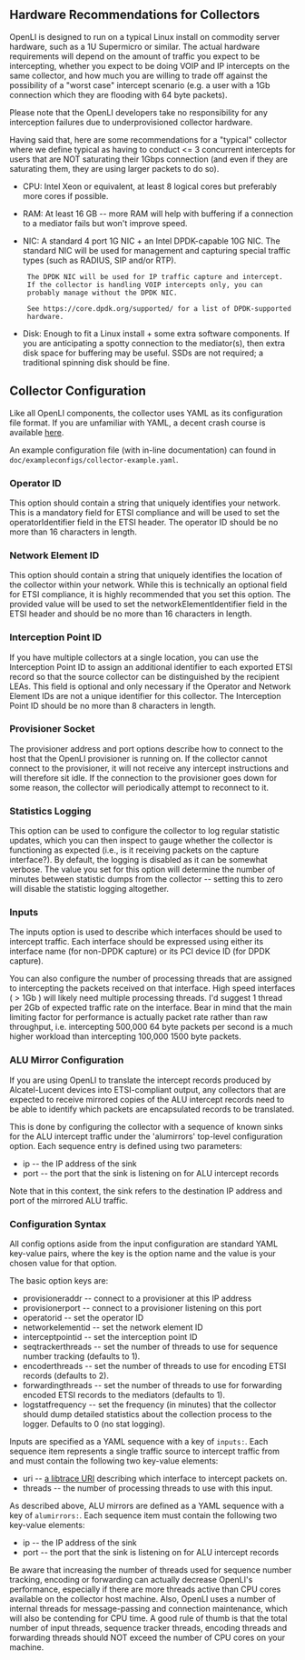 ## Hardware Recommendations for Collectors

OpenLI is designed to run on a typical Linux install on commodity server
hardware, such as a 1U Supermicro or similar. The actual hardware
requirements will depend on the amount of traffic you expect to be
intercepting, whether you expect to be doing VOIP and IP intercepts on
the same collector, and how much you are willing to trade off against
the possibility of a "worst case" intercept scenario (e.g. a user with
a 1Gb connection which they are flooding with 64 byte packets).

Please note that the OpenLI developers take no responsibility for any
interception failures due to underprovisioned collector hardware.

Having said that, here are some recommendations for a "typical"
collector where we define typical as having to conduct <= 3 concurrent
intercepts for users that are NOT saturating their 1Gbps connection
(and even if they are saturating them, they are using larger packets to do
so).
  * CPU: Intel Xeon or equivalent, at least 8 logical cores but preferably
         more cores if possible.
  * RAM: At least 16 GB -- more RAM will help with buffering if a
         connection to a mediator fails but won't improve speed.
  * NIC: A standard 4 port 1G NIC + an Intel DPDK-capable 10G NIC. The
         standard NIC will be used for management and capturing special
         traffic types (such as RADIUS, SIP and/or RTP).

         The DPDK NIC will be used for IP traffic capture and intercept.
         If the collector is handling VOIP intercepts only, you can
         probably manage without the DPDK NIC.

         See https://core.dpdk.org/supported/ for a list of DPDK-supported
         hardware.
  * Disk: Enough to fit a Linux install + some extra software components.
          If you are anticipating a spotty connection to the mediator(s),
          then extra disk space for buffering may be useful. SSDs are
          not required; a traditional spinning disk should be fine.

## Collector Configuration
Like all OpenLI components, the collector uses YAML as its configuration
file format. If you are unfamiliar with YAML, a decent crash course is
available [here](https://learnxinyminutes.com/docs/yaml/).

An example configuration file (with in-line documentation) can found in
`doc/exampleconfigs/collector-example.yaml`.

### Operator ID
This option should contain a string that uniquely identifies your network.
This is a mandatory field for ETSI compliance and will be used to set the
operatorIdentifier field in the ETSI header. The operator ID should be no
more than 16 characters in length.

### Network Element ID
This option should contain a string that uniquely identifies the location of
the collector within your network. While this is technically
an optional field for ETSI compliance, it is highly recommended that you set
this option. The provided value will be used to set the
networkElementIdentifier field in the ETSI header and should be no more than
16 characters in length.

### Interception Point ID
If you have multiple collectors at a single location, you can use the
Interception Point ID to assign an additional identifier to each exported
ETSI record so that the source collector can be distinguished by the
recipient LEAs. This field is optional and only necessary if the Operator
and Network Element IDs are not a unique identifier for this collector. The
Interception Point ID should be no more than 8 characters in length.

### Provisioner Socket
The provisioner address and port options describe how to connect to the
host that the OpenLI provisioner is running on. If the collector cannot
connect to the provisioner, it will not receive any intercept instructions
and will therefore sit idle. If the connection to the provisioner goes down
for some reason, the collector will periodically attempt to reconnect to it.

### Statistics Logging
This option can be used to configure the collector to log regular statistic
updates, which you can then inspect to gauge whether the collector is
functioning as expected (i.e., is it receiving packets on the capture
interface?). By default, the logging is disabled as it can be somewhat
verbose. The value you set for this option will determine the number of
minutes between statistic dumps from the collector -- setting this to zero
will disable the statistic logging altogether.

### Inputs
The inputs option is used to describe which interfaces should be used to
intercept traffic. Each interface should be expressed using either its
interface name (for non-DPDK capture) or its PCI device ID (for DPDK capture).

You can also configure the number of processing threads that are assigned
to intercepting the packets received on that interface. High speed interfaces
( > 1Gb ) will likely need multiple processing threads. I'd suggest 1 thread
per 2Gb of expected traffic rate on the interface. Bear in mind that the
main limiting factor for performance is actually packet rate rather than
raw throughput, i.e. intercepting 500,000 64 byte packets per second is a
much higher workload than intercepting 100,000 1500 byte packets.

### ALU Mirror Configuration
If you are using OpenLI to translate the intercept records produced by
Alcatel-Lucent devices into ETSI-compliant output, any collectors that
are expected to receive mirrored copies of the ALU intercept records need
to be able to identify which packets are encapsulated records to be
translated.

This is done by configuring the collector with a sequence of known sinks for
the ALU intercept traffic under the 'alumirrors' top-level configuration
option. Each sequence entry is defined using two parameters:
* ip -- the IP address of the sink
* port -- the port that the sink is listening on for ALU intercept records

Note that in this context, the sink refers to the destination IP address
and port of the mirrored ALU traffic.

### Configuration Syntax
All config options aside from the input configuration are standard YAML
key-value pairs, where the key is the option name and the value is your chosen
value for that option.

The basic option keys are:
* provisioneraddr   -- connect to a provisioner at this IP address
* provisionerport   -- connect to a provisioner listening on this port
* operatorid        -- set the operator ID
* networkelementid  -- set the network element ID
* interceptpointid  -- set the interception point ID
* seqtrackerthreads -- set the number of threads to use for sequence number
                       tracking (defaults to 1).
* encoderthreads    -- set the number of threads to use for encoding ETSI
                       records (defaults to 2).
* forwardingthreads -- set the number of threads to use for forwarding
                       encoded ETSI records to the mediators (defaults to 1).
* logstatfrequency  -- set the frequency (in minutes) that the collector
                       should dump detailed statistics about the collection
                       process to the logger. Defaults to 0 (no stat logging).

Inputs are specified as a YAML sequence with a key of `inputs:`. Each
sequence item represents a single traffic source to intercept traffic from
and must contain the following two key-value elements:
* uri              -- [a libtrace URI](https://github.com/LibtraceTeam/libtrace/wiki/Supported-Trace-Formats)
                      describing which interface to intercept packets on.
* threads          -- the number of processing threads to use with this input.

As described above, ALU mirrors are defined as a YAML sequence with a key
of `alumirrors:`. Each sequence item must contain the following two
key-value elements:
* ip -- the IP address of the sink
* port -- the port that the sink is listening on for ALU intercept records

Be aware that increasing the number of threads used for sequence number
tracking, encoding or forwarding can actually decrease OpenLI's performance,
especially if there are more threads active than CPU cores available on
the collector host machine. Also, OpenLI uses a number of internal threads
for message-passing and connection maintenance, which will also be
contending for CPU time. A good rule of thumb is that the total number
of input threads, sequence tracker threads, encoding threads and forwarding
threads should NOT exceed the number of CPU cores on your machine.




